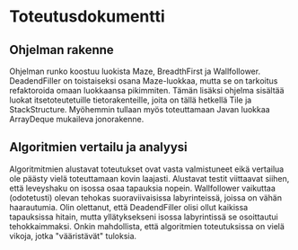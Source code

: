 # **Toteutusdokumentti**

## **Ohjelman rakenne**

Ohjelman runko koostuu luokista Maze, BreadthFirst ja Wallfollower. DeadendFiller on toistaiseksi osana Maze-luokkaa, mutta se on tarkoitus refaktoroida omaan luokkaansa pikimmiten. Tämän lisäksi ohjelma sisältää luokat itsetoteutetuille tietorakenteille, joita on tällä hetkellä Tile ja StackStructure. Myöhemmin tullaan myös toteuttamaan Javan luokkaa ArrayDeque mukaileva jonorakenne.

## **Algoritmien vertailu ja analyysi**

Algoritmitmien alustavat toteutukset ovat vasta valmistuneet eikä vertailua ole päästy vielä toteuttamaan kovin laajasti. Alustavat testit viittaavat siihen, että leveyshaku on isossa osaa tapauksia nopein. Wallfollower vaikuttaa (odotetusti) olevan tehokas suoraviivaisissa labyrinteissä, joissa on vähän haarautumia. Olin olettanut, että DeadendFiller olisi ollut kaikissa tapauksissa hitain, mutta yllätyksekseni isossa labyrintissä se osoittautui tehokkaimmaksi. Onkin mahdollista, että algoritmien toteutuksissa on vielä vikoja, jotka "vääristävät" tuloksia.
